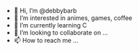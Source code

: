 - 👋 Hi, I’m @debbybarb
- 👀 I’m interested in animes, games, coffee
- 🌱 I’m currently learning C
- 💞️ I’m looking to collaborate on ...
- 📫 How to reach me ...

<!---
debbybarb/debbybarb is a ✨ special ✨ repository because its `README.md` (this file) appears on your GitHub profile.
You can click the Preview link to take a look at your changes.
--->

